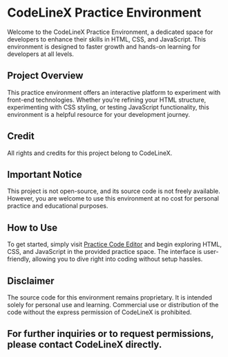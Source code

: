 # CodeLineX Practice Environment

Welcome to the CodeLineX Practice Environment, a dedicated space for developers to enhance their skills in HTML, CSS, and JavaScript. This environment is designed to faster growth and hands-on learning for developers at all levels.

## Project Overview

This practice environment offers an interactive platform to experiment with front-end technologies. Whether you’re refining your HTML structure, experimenting with CSS styling, or testing JavaScript functionality, this environment is a helpful resource for your development journey.

## Credit

All rights and credits for this project belong to CodeLineX.

## Important Notice

This project is not open-source, and its source code is not freely available. However, you are welcome to use this environment at no cost for personal practice and educational purposes.

## How to Use

To get started, simply visit [Practice Code Editor](https://codelinex-basic-practice-editor.netlify.app/) and begin exploring HTML, CSS, and JavaScript in the provided practice space. The interface is user-friendly, allowing you to dive right into coding without setup hassles.

## Disclaimer

The source code for this environment remains proprietary. It is intended solely for personal use and learning. Commercial use or distribution of the code without the express permission of CodeLineX is prohibited.

## For further inquiries or to request permissions, please contact CodeLineX directly.
